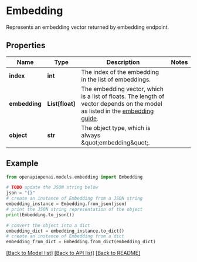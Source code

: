 # Embedding

Represents an embedding vector returned by embedding endpoint. 

## Properties

Name | Type | Description | Notes
------------ | ------------- | ------------- | -------------
**index** | **int** | The index of the embedding in the list of embeddings. | 
**embedding** | **List[float]** | The embedding vector, which is a list of floats. The length of vector depends on the model as listed in the [embedding guide](/docs/guides/embeddings).  | 
**object** | **str** | The object type, which is always \&quot;embedding\&quot;. | 

## Example

```python
from openapiopenai.models.embedding import Embedding

# TODO update the JSON string below
json = "{}"
# create an instance of Embedding from a JSON string
embedding_instance = Embedding.from_json(json)
# print the JSON string representation of the object
print(Embedding.to_json())

# convert the object into a dict
embedding_dict = embedding_instance.to_dict()
# create an instance of Embedding from a dict
embedding_from_dict = Embedding.from_dict(embedding_dict)
```
[[Back to Model list]](../README.md#documentation-for-models) [[Back to API list]](../README.md#documentation-for-api-endpoints) [[Back to README]](../README.md)


